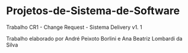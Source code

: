 # Projetos-de-Sistema-de-Software

Trabalho CR1 - Change Request - Sistema Delivery v1. 1

Trabalho elaborado por André Peixoto Borlini e Ana Beatriz Lombardi da Silva
